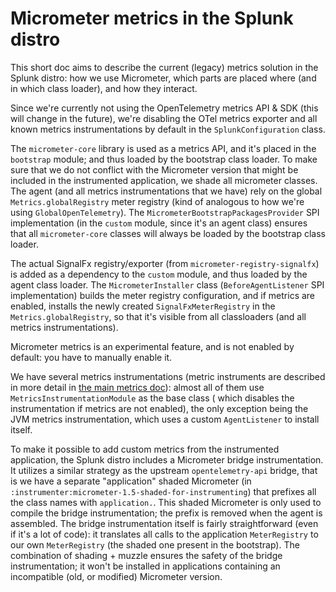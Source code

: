# Micrometer metrics in the Splunk distro

This short doc aims to describe the current (legacy) metrics solution in the Splunk distro: how we use Micrometer, which
parts are placed where (and in which class loader), and how they interact.

Since we're currently not using the OpenTelemetry metrics API & SDK (this will change in the future), we're disabling
the OTel metrics exporter and all known metrics instrumentations by default in the `SplunkConfiguration` class.

The `micrometer-core` library is used as a metrics API, and it's placed in the `bootstrap` module; and thus loaded by
the bootstrap class loader. To make sure that we do not conflict with the Micrometer version that might be included in
the instrumented application, we shade all micrometer classes. The agent (and all metrics instrumentations that we have)
rely on the global `Metrics.globalRegistry` meter registry (kind of analogous to how we're using `GlobalOpenTelemetry`).
The `MicrometerBootstrapPackagesProvider` SPI implementation (in the `custom` module, since it's an agent class) ensures
that all `micrometer-core` classes will always be loaded by the bootstrap class loader.

The actual SignalFx registry/exporter (from `micrometer-registry-signalfx`) is added as a dependency to the `custom`
module, and thus loaded by the agent class loader. The `MicrometerInstaller` class (`BeforeAgentListener` SPI
implementation) builds the meter registry configuration, and if metrics are enabled, installs the newly
created `SignalFxMeterRegistry` in the `Metrics.globalRegistry`, so that it's visible from all classloaders (and all
metrics instrumentations).

Micrometer metrics is an experimental feature, and is not enabled by default: you have to manually enable it.

We have several metrics instrumentations (metric instruments are described in more detail
in [the main metrics doc](../metrics.md)): almost all of them use `MetricsInstrumentationModule` as the base class (
which disables the instrumentation if metrics are not enabled), the only exception being the JVM metrics
instrumentation, which uses a custom `AgentListener` to install itself.

To make it possible to add custom metrics from the instrumented application, the Splunk distro includes a Micrometer
bridge instrumentation. It utilizes a similar strategy as the upstream `opentelemetry-api` bridge, that is we have a
separate "application" shaded Micrometer (in `:instrumenter:micrometer-1.5-shaded-for-instrumenting`) that prefixes all
the class names with `application.`. This shaded Micrometer is only used to compile the bridge instrumentation; the
prefix is removed when the agent is assembled. The bridge instrumentation itself is fairly straightforward (even if it's
a lot of code): it translates all calls to the application `MeterRegistry` to our own `MeterRegistry` (the shaded one
present in the bootstrap). The combination of shading + muzzle ensures the safety of the bridge instrumentation; it
won't be installed in applications containing an incompatible (old, or modified) Micrometer version.